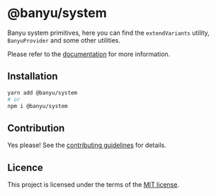 # @banyu/system

Banyu system primitives, here you can find the `extendVariants` utility, `BanyuProvider` and some other utilities.

Please refer to the [documentation](https://Banyu.org) for more information.

## Installation

```sh
yarn add @banyu/system
# or
npm i @banyu/system
```

## Contribution

Yes please! See the
[contributing guidelines](https://github.com/muhamien/jala-design/blob/master/CONTRIBUTING.md)
for details.

## Licence

This project is licensed under the terms of the
[MIT license](https://github.com/muhamien/jala-design/blob/master/LICENSE).
